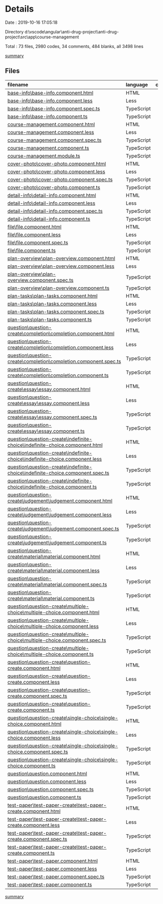 # Details

Date : 2019-10-16 17:05:18

Directory d:\vscode\angular\anti-drug-project\anti-drug-project\src\app\course-management

Total : 73 files,  2980 codes, 34 comments, 484 blanks, all 3498 lines

[summary](results.md)

## Files
| filename | language | code | comment | blank | total |
| :--- | :--- | ---: | ---: | ---: | ---: |
| [base-info\base-info.component.html](file:///d%3A/vscode/angular/anti-drug-project/anti-drug-project/src/app/course-management/base-info/base-info.component.html) | HTML | 56 | 0 | 1 | 57 |
| [base-info\base-info.component.less](file:///d%3A/vscode/angular/anti-drug-project/anti-drug-project/src/app/course-management/base-info/base-info.component.less) | Less | 12 | 0 | 2 | 14 |
| [base-info\base-info.component.spec.ts](file:///d%3A/vscode/angular/anti-drug-project/anti-drug-project/src/app/course-management/base-info/base-info.component.spec.ts) | TypeScript | 20 | 0 | 6 | 26 |
| [base-info\base-info.component.ts](file:///d%3A/vscode/angular/anti-drug-project/anti-drug-project/src/app/course-management/base-info/base-info.component.ts) | TypeScript | 64 | 0 | 13 | 77 |
| [course-management.component.html](file:///d%3A/vscode/angular/anti-drug-project/anti-drug-project/src/app/course-management/course-management.component.html) | HTML | 65 | 0 | 1 | 66 |
| [course-management.component.less](file:///d%3A/vscode/angular/anti-drug-project/anti-drug-project/src/app/course-management/course-management.component.less) | Less | 59 | 0 | 11 | 70 |
| [course-management.component.spec.ts](file:///d%3A/vscode/angular/anti-drug-project/anti-drug-project/src/app/course-management/course-management.component.spec.ts) | TypeScript | 20 | 0 | 6 | 26 |
| [course-management.component.ts](file:///d%3A/vscode/angular/anti-drug-project/anti-drug-project/src/app/course-management/course-management.component.ts) | TypeScript | 17 | 0 | 6 | 23 |
| [course-management.module.ts](file:///d%3A/vscode/angular/anti-drug-project/anti-drug-project/src/app/course-management/course-management.module.ts) | TypeScript | 33 | 0 | 2 | 35 |
| [cover-photo\cover-photo.component.html](file:///d%3A/vscode/angular/anti-drug-project/anti-drug-project/src/app/course-management/cover-photo/cover-photo.component.html) | HTML | 21 | 0 | 1 | 22 |
| [cover-photo\cover-photo.component.less](file:///d%3A/vscode/angular/anti-drug-project/anti-drug-project/src/app/course-management/cover-photo/cover-photo.component.less) | Less | 20 | 0 | 5 | 25 |
| [cover-photo\cover-photo.component.spec.ts](file:///d%3A/vscode/angular/anti-drug-project/anti-drug-project/src/app/course-management/cover-photo/cover-photo.component.spec.ts) | TypeScript | 20 | 0 | 6 | 26 |
| [cover-photo\cover-photo.component.ts](file:///d%3A/vscode/angular/anti-drug-project/anti-drug-project/src/app/course-management/cover-photo/cover-photo.component.ts) | TypeScript | 12 | 0 | 6 | 18 |
| [detail-info\detail-info.component.html](file:///d%3A/vscode/angular/anti-drug-project/anti-drug-project/src/app/course-management/detail-info/detail-info.component.html) | HTML | 52 | 0 | 1 | 53 |
| [detail-info\detail-info.component.less](file:///d%3A/vscode/angular/anti-drug-project/anti-drug-project/src/app/course-management/detail-info/detail-info.component.less) | Less | 57 | 0 | 13 | 70 |
| [detail-info\detail-info.component.spec.ts](file:///d%3A/vscode/angular/anti-drug-project/anti-drug-project/src/app/course-management/detail-info/detail-info.component.spec.ts) | TypeScript | 20 | 0 | 6 | 26 |
| [detail-info\detail-info.component.ts](file:///d%3A/vscode/angular/anti-drug-project/anti-drug-project/src/app/course-management/detail-info/detail-info.component.ts) | TypeScript | 25 | 0 | 8 | 33 |
| [file\file.component.html](file:///d%3A/vscode/angular/anti-drug-project/anti-drug-project/src/app/course-management/file/file.component.html) | HTML | 70 | 0 | 2 | 72 |
| [file\file.component.less](file:///d%3A/vscode/angular/anti-drug-project/anti-drug-project/src/app/course-management/file/file.component.less) | Less | 27 | 0 | 9 | 36 |
| [file\file.component.spec.ts](file:///d%3A/vscode/angular/anti-drug-project/anti-drug-project/src/app/course-management/file/file.component.spec.ts) | TypeScript | 20 | 0 | 6 | 26 |
| [file\file.component.ts](file:///d%3A/vscode/angular/anti-drug-project/anti-drug-project/src/app/course-management/file/file.component.ts) | TypeScript | 48 | 0 | 14 | 62 |
| [plan-overview\plan-overview.component.html](file:///d%3A/vscode/angular/anti-drug-project/anti-drug-project/src/app/course-management/plan-overview/plan-overview.component.html) | HTML | 48 | 0 | 1 | 49 |
| [plan-overview\plan-overview.component.less](file:///d%3A/vscode/angular/anti-drug-project/anti-drug-project/src/app/course-management/plan-overview/plan-overview.component.less) | Less | 70 | 0 | 12 | 82 |
| [plan-overview\plan-overview.component.spec.ts](file:///d%3A/vscode/angular/anti-drug-project/anti-drug-project/src/app/course-management/plan-overview/plan-overview.component.spec.ts) | TypeScript | 20 | 0 | 6 | 26 |
| [plan-overview\plan-overview.component.ts](file:///d%3A/vscode/angular/anti-drug-project/anti-drug-project/src/app/course-management/plan-overview/plan-overview.component.ts) | TypeScript | 100 | 0 | 9 | 109 |
| [plan-tasks\plan-tasks.component.html](file:///d%3A/vscode/angular/anti-drug-project/anti-drug-project/src/app/course-management/plan-tasks/plan-tasks.component.html) | HTML | 17 | 0 | 1 | 18 |
| [plan-tasks\plan-tasks.component.less](file:///d%3A/vscode/angular/anti-drug-project/anti-drug-project/src/app/course-management/plan-tasks/plan-tasks.component.less) | Less | 32 | 0 | 6 | 38 |
| [plan-tasks\plan-tasks.component.spec.ts](file:///d%3A/vscode/angular/anti-drug-project/anti-drug-project/src/app/course-management/plan-tasks/plan-tasks.component.spec.ts) | TypeScript | 20 | 0 | 6 | 26 |
| [plan-tasks\plan-tasks.component.ts](file:///d%3A/vscode/angular/anti-drug-project/anti-drug-project/src/app/course-management/plan-tasks/plan-tasks.component.ts) | TypeScript | 11 | 0 | 4 | 15 |
| [question\question-create\completion\completion.component.html](file:///d%3A/vscode/angular/anti-drug-project/anti-drug-project/src/app/course-management/question/question-create/completion/completion.component.html) | HTML | 72 | 0 | 1 | 73 |
| [question\question-create\completion\completion.component.less](file:///d%3A/vscode/angular/anti-drug-project/anti-drug-project/src/app/course-management/question/question-create/completion/completion.component.less) | Less | 38 | 0 | 11 | 49 |
| [question\question-create\completion\completion.component.spec.ts](file:///d%3A/vscode/angular/anti-drug-project/anti-drug-project/src/app/course-management/question/question-create/completion/completion.component.spec.ts) | TypeScript | 20 | 0 | 6 | 26 |
| [question\question-create\completion\completion.component.ts](file:///d%3A/vscode/angular/anti-drug-project/anti-drug-project/src/app/course-management/question/question-create/completion/completion.component.ts) | TypeScript | 37 | 4 | 10 | 51 |
| [question\question-create\essay\essay.component.html](file:///d%3A/vscode/angular/anti-drug-project/anti-drug-project/src/app/course-management/question/question-create/essay/essay.component.html) | HTML | 76 | 0 | 1 | 77 |
| [question\question-create\essay\essay.component.less](file:///d%3A/vscode/angular/anti-drug-project/anti-drug-project/src/app/course-management/question/question-create/essay/essay.component.less) | Less | 35 | 0 | 10 | 45 |
| [question\question-create\essay\essay.component.spec.ts](file:///d%3A/vscode/angular/anti-drug-project/anti-drug-project/src/app/course-management/question/question-create/essay/essay.component.spec.ts) | TypeScript | 20 | 0 | 6 | 26 |
| [question\question-create\essay\essay.component.ts](file:///d%3A/vscode/angular/anti-drug-project/anti-drug-project/src/app/course-management/question/question-create/essay/essay.component.ts) | TypeScript | 37 | 4 | 10 | 51 |
| [question\question-create\indefinite-choice\indefinite-choice.component.html](file:///d%3A/vscode/angular/anti-drug-project/anti-drug-project/src/app/course-management/question/question-create/indefinite-choice/indefinite-choice.component.html) | HTML | 92 | 0 | 1 | 93 |
| [question\question-create\indefinite-choice\indefinite-choice.component.less](file:///d%3A/vscode/angular/anti-drug-project/anti-drug-project/src/app/course-management/question/question-create/indefinite-choice/indefinite-choice.component.less) | Less | 35 | 0 | 10 | 45 |
| [question\question-create\indefinite-choice\indefinite-choice.component.spec.ts](file:///d%3A/vscode/angular/anti-drug-project/anti-drug-project/src/app/course-management/question/question-create/indefinite-choice/indefinite-choice.component.spec.ts) | TypeScript | 20 | 0 | 6 | 26 |
| [question\question-create\indefinite-choice\indefinite-choice.component.ts](file:///d%3A/vscode/angular/anti-drug-project/anti-drug-project/src/app/course-management/question/question-create/indefinite-choice/indefinite-choice.component.ts) | TypeScript | 76 | 5 | 14 | 95 |
| [question\question-create\judgement\judgement.component.html](file:///d%3A/vscode/angular/anti-drug-project/anti-drug-project/src/app/course-management/question/question-create/judgement/judgement.component.html) | HTML | 79 | 0 | 1 | 80 |
| [question\question-create\judgement\judgement.component.less](file:///d%3A/vscode/angular/anti-drug-project/anti-drug-project/src/app/course-management/question/question-create/judgement/judgement.component.less) | Less | 35 | 0 | 10 | 45 |
| [question\question-create\judgement\judgement.component.spec.ts](file:///d%3A/vscode/angular/anti-drug-project/anti-drug-project/src/app/course-management/question/question-create/judgement/judgement.component.spec.ts) | TypeScript | 20 | 0 | 6 | 26 |
| [question\question-create\judgement\judgement.component.ts](file:///d%3A/vscode/angular/anti-drug-project/anti-drug-project/src/app/course-management/question/question-create/judgement/judgement.component.ts) | TypeScript | 37 | 4 | 10 | 51 |
| [question\question-create\material\material.component.html](file:///d%3A/vscode/angular/anti-drug-project/anti-drug-project/src/app/course-management/question/question-create/material/material.component.html) | HTML | 69 | 0 | 1 | 70 |
| [question\question-create\material\material.component.less](file:///d%3A/vscode/angular/anti-drug-project/anti-drug-project/src/app/course-management/question/question-create/material/material.component.less) | Less | 38 | 0 | 11 | 49 |
| [question\question-create\material\material.component.spec.ts](file:///d%3A/vscode/angular/anti-drug-project/anti-drug-project/src/app/course-management/question/question-create/material/material.component.spec.ts) | TypeScript | 20 | 0 | 6 | 26 |
| [question\question-create\material\material.component.ts](file:///d%3A/vscode/angular/anti-drug-project/anti-drug-project/src/app/course-management/question/question-create/material/material.component.ts) | TypeScript | 36 | 4 | 9 | 49 |
| [question\question-create\multiple-choice\multiple-choice.component.html](file:///d%3A/vscode/angular/anti-drug-project/anti-drug-project/src/app/course-management/question/question-create/multiple-choice/multiple-choice.component.html) | HTML | 92 | 0 | 3 | 95 |
| [question\question-create\multiple-choice\multiple-choice.component.less](file:///d%3A/vscode/angular/anti-drug-project/anti-drug-project/src/app/course-management/question/question-create/multiple-choice/multiple-choice.component.less) | Less | 35 | 0 | 10 | 45 |
| [question\question-create\multiple-choice\multiple-choice.component.spec.ts](file:///d%3A/vscode/angular/anti-drug-project/anti-drug-project/src/app/course-management/question/question-create/multiple-choice/multiple-choice.component.spec.ts) | TypeScript | 20 | 0 | 6 | 26 |
| [question\question-create\multiple-choice\multiple-choice.component.ts](file:///d%3A/vscode/angular/anti-drug-project/anti-drug-project/src/app/course-management/question/question-create/multiple-choice/multiple-choice.component.ts) | TypeScript | 77 | 5 | 15 | 97 |
| [question\question-create\question-create.component.html](file:///d%3A/vscode/angular/anti-drug-project/anti-drug-project/src/app/course-management/question/question-create/question-create.component.html) | HTML | 5 | 0 | 1 | 6 |
| [question\question-create\question-create.component.less](file:///d%3A/vscode/angular/anti-drug-project/anti-drug-project/src/app/course-management/question/question-create/question-create.component.less) | Less | 13 | 0 | 3 | 16 |
| [question\question-create\question-create.component.spec.ts](file:///d%3A/vscode/angular/anti-drug-project/anti-drug-project/src/app/course-management/question/question-create/question-create.component.spec.ts) | TypeScript | 20 | 0 | 6 | 26 |
| [question\question-create\question-create.component.ts](file:///d%3A/vscode/angular/anti-drug-project/anti-drug-project/src/app/course-management/question/question-create/question-create.component.ts) | TypeScript | 11 | 0 | 5 | 16 |
| [question\question-create\single-choice\single-choice.component.html](file:///d%3A/vscode/angular/anti-drug-project/anti-drug-project/src/app/course-management/question/question-create/single-choice/single-choice.component.html) | HTML | 89 | 4 | 1 | 94 |
| [question\question-create\single-choice\single-choice.component.less](file:///d%3A/vscode/angular/anti-drug-project/anti-drug-project/src/app/course-management/question/question-create/single-choice/single-choice.component.less) | Less | 35 | 0 | 10 | 45 |
| [question\question-create\single-choice\single-choice.component.spec.ts](file:///d%3A/vscode/angular/anti-drug-project/anti-drug-project/src/app/course-management/question/question-create/single-choice/single-choice.component.spec.ts) | TypeScript | 20 | 0 | 6 | 26 |
| [question\question-create\single-choice\single-choice.component.ts](file:///d%3A/vscode/angular/anti-drug-project/anti-drug-project/src/app/course-management/question/question-create/single-choice/single-choice.component.ts) | TypeScript | 69 | 4 | 13 | 86 |
| [question\question.component.html](file:///d%3A/vscode/angular/anti-drug-project/anti-drug-project/src/app/course-management/question/question.component.html) | HTML | 72 | 0 | 2 | 74 |
| [question\question.component.less](file:///d%3A/vscode/angular/anti-drug-project/anti-drug-project/src/app/course-management/question/question.component.less) | Less | 40 | 0 | 10 | 50 |
| [question\question.component.spec.ts](file:///d%3A/vscode/angular/anti-drug-project/anti-drug-project/src/app/course-management/question/question.component.spec.ts) | TypeScript | 20 | 0 | 6 | 26 |
| [question\question.component.ts](file:///d%3A/vscode/angular/anti-drug-project/anti-drug-project/src/app/course-management/question/question.component.ts) | TypeScript | 31 | 0 | 11 | 42 |
| [test-paper\test-paper-create\test-paper-create.component.html](file:///d%3A/vscode/angular/anti-drug-project/anti-drug-project/src/app/course-management/test-paper/test-paper-create/test-paper-create.component.html) | HTML | 104 | 0 | 2 | 106 |
| [test-paper\test-paper-create\test-paper-create.component.less](file:///d%3A/vscode/angular/anti-drug-project/anti-drug-project/src/app/course-management/test-paper/test-paper-create/test-paper-create.component.less) | Less | 81 | 0 | 24 | 105 |
| [test-paper\test-paper-create\test-paper-create.component.spec.ts](file:///d%3A/vscode/angular/anti-drug-project/anti-drug-project/src/app/course-management/test-paper/test-paper-create/test-paper-create.component.spec.ts) | TypeScript | 20 | 0 | 6 | 26 |
| [test-paper\test-paper-create\test-paper-create.component.ts](file:///d%3A/vscode/angular/anti-drug-project/anti-drug-project/src/app/course-management/test-paper/test-paper-create/test-paper-create.component.ts) | TypeScript | 65 | 0 | 12 | 77 |
| [test-paper\test-paper.component.html](file:///d%3A/vscode/angular/anti-drug-project/anti-drug-project/src/app/course-management/test-paper/test-paper.component.html) | HTML | 46 | 0 | 2 | 48 |
| [test-paper\test-paper.component.less](file:///d%3A/vscode/angular/anti-drug-project/anti-drug-project/src/app/course-management/test-paper/test-paper.component.less) | Less | 26 | 0 | 6 | 32 |
| [test-paper\test-paper.component.spec.ts](file:///d%3A/vscode/angular/anti-drug-project/anti-drug-project/src/app/course-management/test-paper/test-paper.component.spec.ts) | TypeScript | 20 | 0 | 6 | 26 |
| [test-paper\test-paper.component.ts](file:///d%3A/vscode/angular/anti-drug-project/anti-drug-project/src/app/course-management/test-paper/test-paper.component.ts) | TypeScript | 21 | 0 | 8 | 29 |

[summary](results.md)